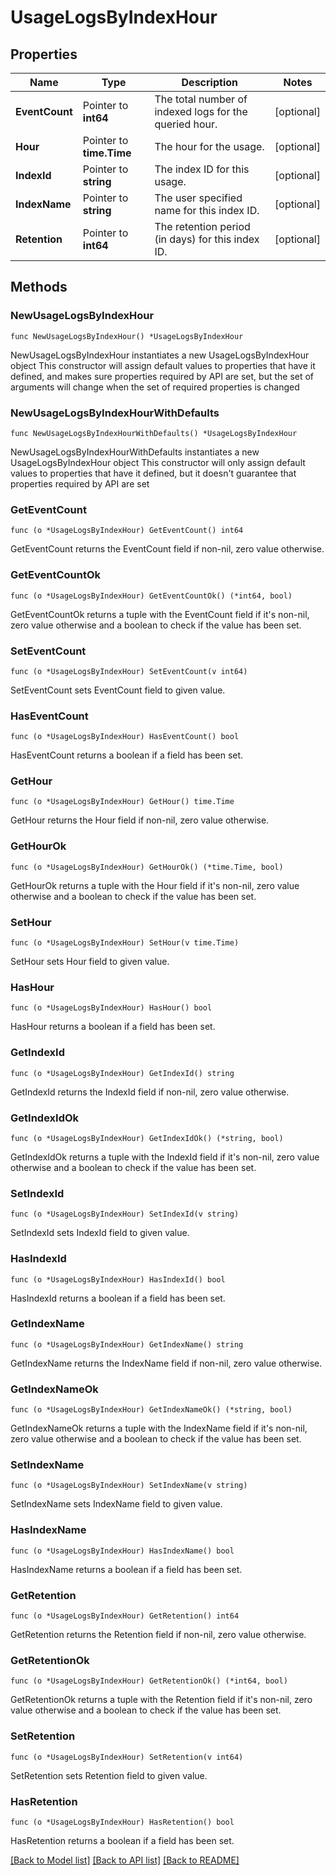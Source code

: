# UsageLogsByIndexHour

## Properties

Name | Type | Description | Notes
------------ | ------------- | ------------- | -------------
**EventCount** | Pointer to **int64** | The total number of indexed logs for the queried hour. | [optional] 
**Hour** | Pointer to **time.Time** | The hour for the usage. | [optional] 
**IndexId** | Pointer to **string** | The index ID for this usage. | [optional] 
**IndexName** | Pointer to **string** | The user specified name for this index ID. | [optional] 
**Retention** | Pointer to **int64** | The retention period (in days) for this index ID. | [optional] 

## Methods

### NewUsageLogsByIndexHour

`func NewUsageLogsByIndexHour() *UsageLogsByIndexHour`

NewUsageLogsByIndexHour instantiates a new UsageLogsByIndexHour object
This constructor will assign default values to properties that have it defined,
and makes sure properties required by API are set, but the set of arguments
will change when the set of required properties is changed

### NewUsageLogsByIndexHourWithDefaults

`func NewUsageLogsByIndexHourWithDefaults() *UsageLogsByIndexHour`

NewUsageLogsByIndexHourWithDefaults instantiates a new UsageLogsByIndexHour object
This constructor will only assign default values to properties that have it defined,
but it doesn't guarantee that properties required by API are set

### GetEventCount

`func (o *UsageLogsByIndexHour) GetEventCount() int64`

GetEventCount returns the EventCount field if non-nil, zero value otherwise.

### GetEventCountOk

`func (o *UsageLogsByIndexHour) GetEventCountOk() (*int64, bool)`

GetEventCountOk returns a tuple with the EventCount field if it's non-nil, zero value otherwise
and a boolean to check if the value has been set.

### SetEventCount

`func (o *UsageLogsByIndexHour) SetEventCount(v int64)`

SetEventCount sets EventCount field to given value.

### HasEventCount

`func (o *UsageLogsByIndexHour) HasEventCount() bool`

HasEventCount returns a boolean if a field has been set.

### GetHour

`func (o *UsageLogsByIndexHour) GetHour() time.Time`

GetHour returns the Hour field if non-nil, zero value otherwise.

### GetHourOk

`func (o *UsageLogsByIndexHour) GetHourOk() (*time.Time, bool)`

GetHourOk returns a tuple with the Hour field if it's non-nil, zero value otherwise
and a boolean to check if the value has been set.

### SetHour

`func (o *UsageLogsByIndexHour) SetHour(v time.Time)`

SetHour sets Hour field to given value.

### HasHour

`func (o *UsageLogsByIndexHour) HasHour() bool`

HasHour returns a boolean if a field has been set.

### GetIndexId

`func (o *UsageLogsByIndexHour) GetIndexId() string`

GetIndexId returns the IndexId field if non-nil, zero value otherwise.

### GetIndexIdOk

`func (o *UsageLogsByIndexHour) GetIndexIdOk() (*string, bool)`

GetIndexIdOk returns a tuple with the IndexId field if it's non-nil, zero value otherwise
and a boolean to check if the value has been set.

### SetIndexId

`func (o *UsageLogsByIndexHour) SetIndexId(v string)`

SetIndexId sets IndexId field to given value.

### HasIndexId

`func (o *UsageLogsByIndexHour) HasIndexId() bool`

HasIndexId returns a boolean if a field has been set.

### GetIndexName

`func (o *UsageLogsByIndexHour) GetIndexName() string`

GetIndexName returns the IndexName field if non-nil, zero value otherwise.

### GetIndexNameOk

`func (o *UsageLogsByIndexHour) GetIndexNameOk() (*string, bool)`

GetIndexNameOk returns a tuple with the IndexName field if it's non-nil, zero value otherwise
and a boolean to check if the value has been set.

### SetIndexName

`func (o *UsageLogsByIndexHour) SetIndexName(v string)`

SetIndexName sets IndexName field to given value.

### HasIndexName

`func (o *UsageLogsByIndexHour) HasIndexName() bool`

HasIndexName returns a boolean if a field has been set.

### GetRetention

`func (o *UsageLogsByIndexHour) GetRetention() int64`

GetRetention returns the Retention field if non-nil, zero value otherwise.

### GetRetentionOk

`func (o *UsageLogsByIndexHour) GetRetentionOk() (*int64, bool)`

GetRetentionOk returns a tuple with the Retention field if it's non-nil, zero value otherwise
and a boolean to check if the value has been set.

### SetRetention

`func (o *UsageLogsByIndexHour) SetRetention(v int64)`

SetRetention sets Retention field to given value.

### HasRetention

`func (o *UsageLogsByIndexHour) HasRetention() bool`

HasRetention returns a boolean if a field has been set.


[[Back to Model list]](../README.md#documentation-for-models) [[Back to API list]](../README.md#documentation-for-api-endpoints) [[Back to README]](../README.md)


